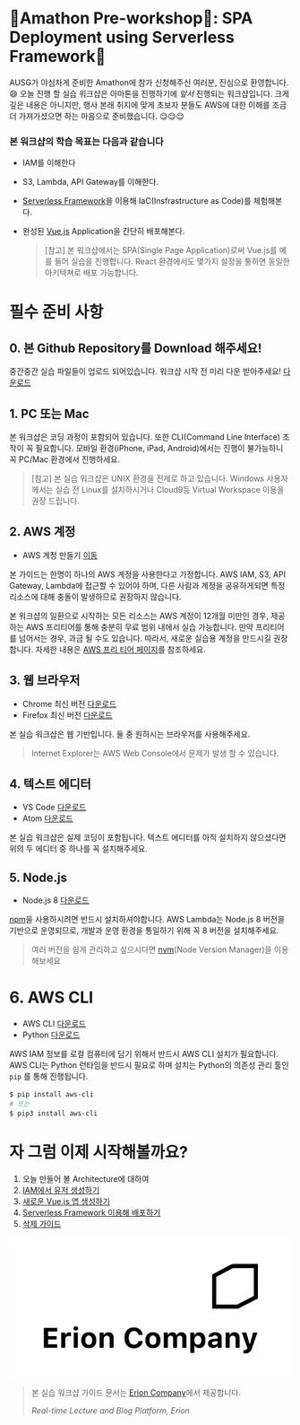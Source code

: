 # 🔧Amathon Pre-workshop🔧: SPA Deployment using Serverless Framework🚀

AUSG가 야심차게 준비한 Amathon에 참가 신청해주신 여러분, 진심으로 환영합니다.😄 오늘 진행 할 실습 워크샵은 아마톤을 진행하기에 *앞서* 진행되는 워크샵입니다. 크게 깊은 내용은 아니지만, 행사 본래 취지에 맞게 초보자 분들도 AWS에 대한 이해를 조금 더 가져가셨으면 하는 마음으로 준비했습니다. 😌😌😌



### 본 워크샵의 학습 목표는 다음과 같습니다

- IAM를 이해한다

- S3, Lambda, API Gateway를 이해한다.

- [Serverless Framework](https://serverless.com)을 이용해 IaC(Insfrastructure as Code)를 체험해본다.

- 완성된 [Vue.js](https://vuejs.org) Application을 간단히 배포해본다.

  > [참고] 본 워크샵에서는 SPA(Single Page Application)로써 Vue.js를 예를 들어 실습을 진행합니다. React 환경에서도 몇가지 설정을 통하면 동일한 아키텍쳐로 배포 가능합니다.



# 필수 준비 사항



## 0. 본 Github Repository를 Download 해주세요!

중간중간 실습 파일들이 업로드 되어있습니다. 워크샵 시작 전 미리 다운 받아주세요! [다운로드](https://github.com/witherion/amathon-sls-spa/archive/master.zip)



## 1. PC 또는 Mac

본 워크샵은 코딩 과정이 포함되어 있습니다. 또한 CLI(Command Line Interface) 조작이 꼭 필요합니다. 모바일 환경(iPhone, iPad, Android)에서는 진행이 불가능하니 꼭 PC/Mac 환경에서 진행하세요.

> [참고] 본 실습 워크샵은 UNIX 환경을 전제로 하고 있습니다. Windows 사용자께서는 실습 전 Linux를 설치하시거나 Cloud9등 Virtual Workspace 이용을 권장 드립니다.



## 2. AWS 계정

- AWS 계정 만들기 [이동](https://aws.amazon.com/ko/)

본 가이드는 한명이 하나의 AWS 계정을 사용한다고 가정합니다. AWS IAM, S3, API Gateway, Lambda에 접근할 수 있어야 하며, 다른 사람과 계정을 공유하게되면 특정 리소스에 대해 충돌이 발생하므로 권장하지 않습니다.

본 워크샵의 일환으로 시작하는 모든 리소스는 AWS 계정이 12개월 미만인 경우, 제공하는 AWS 프리티어를 통해 충분히 무료 범위 내에서 실습 가능합니다. 만약 프리티어를 넘어서는 경우, 과금 될 수도 있습니다. 따라서, 새로운 실습용 계정을 만드시길 권장합니다. 자세한 내용은 [AWS 프리 티어 페이지](https://aws.amazon.com/free/)를 참조하세요.



## 3. 웹 브라우저

- Chrome 최신 버전 [다운로드](https://www.google.com/chrome/)
- Firefox 최신 버전 [다운로드](https://www.mozilla.org/ko/firefox/new/)

본 실습 워크샵은 웹 기반입니다. 둘 중 원하시는 브라우저를 사용해주세요. 

> Internet Explorer는 AWS Web Console에서 문제가 발생 할 수 있습니다.



## 4. 텍스트 에디터

- VS Code [다운로드](https://code.visualstudio.com/)
- Atom [다운로드](https://atom.io/)

본 실습 워크샵은 실제 코딩이 포함됩니다. 텍스트 에디터를 아직 설치하지 않으셨다면 위의 두 에디터 중 하나를 꼭 설치해주세요.



## 5. Node.js

- Node.js 8 [다운로드](https://nodejs.org/en/)

[npm](https://www.npmjs.com/)을 사용하시려면 반드시 설치하셔야합니다. AWS Lambda는 Node.js 8 버전을 기반으로 운영되므로, 개발과 운영 환경을 통일하기 위해 꼭 8 버전을 설치해주세요.

> 여러 버전을 쉽게 관리하고 싶으시다면 [nvm](https://github.com/creationix/nvm)(Node Version Manager)을 이용해보세요



# 6. AWS CLI

- AWS CLI [다운로드](https://aws.amazon.com/ko/cli/?sc_channel=PS&sc_campaign=acquisition_KR&sc_publisher=google&sc_medium=english_command_line_b&sc_content=aws_cli_e&sc_detail=aws%20cli&sc_category=command_line&sc_segment=161196943574&sc_matchtype=e&sc_country=KR&s_kwcid=AL!4422!3!161196943574!e!!g!!aws%20cli&ef_id=Wz9CBAAAAMmM8BCq:20180716200535:s)
- Python [다운로드](https://www.python.org/downloads/)

AWS IAM 정보를 로컬 컴퓨터에 담기 위해서 반드시 AWS CLI 설치가 필요합니다. AWS CLI는 Python 런타임을 반드시 필요로 하며 설치는 Python의 의존성 관리 툴인 `pip` 를 통해 진행됩니다.

```bash
$ pip install aws-cli
# 또는
$ pip3 install aws-cli
```



# 자 그럼 이제 시작해볼까요?

1. 오늘 만들어 볼 Architecture에 대하여
2. [IAM에서 유저 생성하기](./2_iam)
3. [새로운 Vue.js 앱 생성하기](./3_vue)
4. [Serverless Framework 이용해 배포하기](./4_sls)
5. [삭제 가이드](./5_delete)



![Erion Company](./images/erion_company_logo.svg)

> 본 실습 워크샵 가이드 문서는 [Erion Company](https://erion.kr)에서 제공합니다.
>
> *Real-time Lecture and Blog Platform, Erion*

